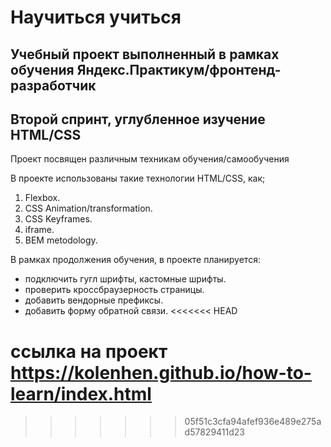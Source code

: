 # Научиться учиться
## Учебный проект выполненный в рамках обучения Яндекс.Практикум/фронтенд-разработчик
## Второй спринт, углубленное изучение HTML/CSS

Проект посвящен различным техникам обучения/самообучения 

В проекте использованы такие технологии HTML/CSS, как; 

1. Flexbox. 
2. CSS Animation/transformation.
3. CSS Keyframes.
4. iframe.
5. BEM metodology. 


В рамках продолжения обучения, в проекте планируется:
* подключить гугл шрифты, кастомные шрифты. 
* проверить кроссбраузерность страницы. 
* добавить вендорные префиксы.
* добавить форму обратной связи. 
<<<<<<< HEAD

ссылка на проект https://kolenhen.github.io/how-to-learn/index.html
=======
>>>>>>> 05f51c3cfa94afef936e489e275ad57829411d23
